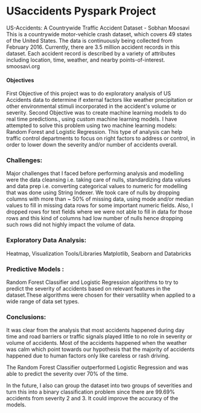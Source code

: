 # USaccidents Pyspark Project

US-Accidents: A Countrywide Traffic Accident Dataset - Sobhan Moosavi
This is a countrywide motor-vehicle crash dataset, which covers 49 states of the United States. The data is continuously being collected from February 2016. Currently, there
are 3.5 million accident records in this dataset. Each accident record is described by a variety of attributes including location, time, weather, and nearby points-of-interest.
smoosavi.org


#### Objectives 
First Objective of this project was to do exploratory analysis of US Accidents data to determine if external factors like weather precipitation or other environmental stimuli 
incorporated in the accident's volume or severity. Second Objective was to create machine learning models to do real time predictions., using custom machine learning models.
I have attempted to solve this problem using two machine learning models: Random Forest and Logistic Regression.
This type of analysis can help traffic control departments to focus on right factors to address or control, in order to lower down the severity and/or number of accidents
overall.

### Challenges: 
Major challenges that I faced before performing analysis and modelling were the data cleansing i.e. taking care of nulls, standardizing data values and data prep i.e.
converting categorical values to numeric for modelling that was done using String Indexer.
We took care of nulls by dropping columns with more than ~ 50% of missing data, using mode and/or median values to fill in missing data rows for some important numeric fields.
Also, I dropped rows for text fields where we were not able to fill in data for those rows and this kind of columns had low number of nulls hence dropping such rows did not 
highly impact the volume of data.

### Exploratory Data Analysis:
Heatmap, Visualization Tools/Libraries Matplotlib, Seaborn and Databricks 

### Predictive Models :
Random Forest Classifier and Logistic Regression algorithms to try to predict the severity of accidents based on relevant features in the dataset.These algorithms were chosen 
for their versatility when applied to a wide range of data set types. 

### Conclusions: 
It was clear from the analysis that most accidents happened during day time and road barriers or traffic signals played little to no role in severity or volume of accidents.
Most of the accidents happened when the weather was calm which point towards our hypothesis that the majority of accidents happened due to human factors only like careless
or rash driving.


The Random Forest Classifier outperformed Logistic Regression and was able to predict the severity over 70% of the time.
 
In the future, I also can group the dataset into two groups of severities and turn this into a binary classification problem since there are 99.69% accidents from severity 2
and 3. It could improve the accuracy of the models.
